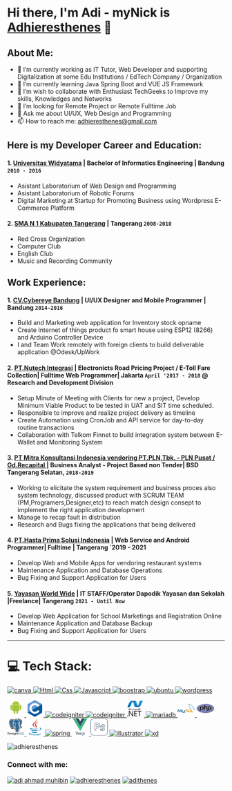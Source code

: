 # Hi there, I'm Adi - myNick is [Adhieresthenes](https://www.portfolionusaya.my.id) 👋
## About Me: 
- 🔭 I’m currently working as IT Tutor, Web Developer and supporting Digitalization at some Edu Institutions / EdTech Company / Organization
- 🌱 I’m currently learning Java Spring Boot and VUE JS Framework
- 👯 I’m wish to collaborate with Enthusiast TechGeeks to Improve my skills, Knowledges and Networks
- 🤔 I’m looking for Remote Project or Remote Fulltime Job
- 💬 Ask me about UI/UX, Web Design and Programming
- 📫 How to reach me: adhieresthenes@gmail.com

## Here is my Developer Career and Education:

#### 1. [Universitas Widyatama](https://www.widyatama.ac.id/) | Bachelor of Informatics Engineering | Bandung `2010 - 2016`
   - Asistant Laboratorium of Web Design and Programming
   - Asistant Laboratorium of Robotic Forums
   - Digital Marketing at Startup for Promoting Business using Wordpress E-Commerce Platform
 #### 2. [SMA N 1 Kabupaten Tangerang](https://www.sman1kebumen.sch.id) | Tangerang `2008-2010`
   - Red Cross Organization
   - Computer Club
   - English Club
   - Music and Recording Community

## Work Experience:
#### 1. [CV.Cybereye Bandung](https://cybereyebdg.com) | UI/UX Designer and Mobile Programmer | Bandung `2014-2016`
   - Build and Marketing web application for Inventory stock opname
   - Create Internet of things product fo smart house using ESP12 (8266) and Arduino Controller Device
   - I and Team Work remotely with foreign clients to build deliverable application @Odesk/UpWork 
#### 2. [PT.Nutech Integrasi](https://www.nutech-integrasi.com) | Electronicts Road Pricing Project / E-Toll Fare Collection| Fulltime Web Programmer| Jakarta `April '2017 - 2018` @ Research and Development Division 
   - Setup Minute of Meeting with Clients for new a project, Develop Minimum Viable Product to be tested in UAT and SIT time scheduled.
   - Responsible to improve and realize project delivery as timeline
   - Create Automation using CronJob and API service for day-to-day routine transactions
   - Collaboration with Telkom Finnet to build integration system between E-Wallet and Monitoring System 
#### 3. [PT Mitra Konsultansi Indonesia vendoring PT.PLN,Tbk. - PLN Pusat / Gd.Recapital ](https://web.pln.co.id) | Business Analyst - Project Based non Tender| BSD Tangerang Selatan, `2018-2019`
   - Working to elicitate the system requirement and business proces also system technology, discussed product with SCRUM TEAM                      (PM,Programers,Designer,etc) to reach match design consept to implement the right application development
   - Manage to recap fault in distribution 
   - Research and Bugs fixing the applications that being delivered
#### 4. [PT.Hasta Prima Solusi Indonesia]() | Web Service and Android Programmer| Fulltime | Tangerang `2019 - 2021
   - Develop Web and Mobile Apps for vendoring restaurant systems
   - Maintenance Application and Database Operations
   - Bug Fixing and Support Application for Users
#### 5. [Yayasan World Wide](https://tkislamworldwide.sch.id) | IT STAFF/Operator Dapodik Yayasan dan Sekolah |Freelance| Tangerang `2021 - Until Now`
   - Develop Web Application for School Marketings and Registration Online
   - Maintenance Application and Database Backup
   - Bug Fixing and Support Application for Users
---

# 💻 Tech Stack:
<p> 
  <a href="https://github.com/adhieresthenes">
<img alt="canva" src="https://img.shields.io/badge/Canva-%2300C4CC.svg?style=for-the-badge&logo=Canva&logoColor=white" /> 
  <img alt="Html" src="https://img.shields.io/badge/HTML5-E34F26?style=for-the-badge&logo=html5&logoColor=white" />
  <img alt="Css" src="https://img.shields.io/badge/CSS3-1572B6?style=for-the-badge&logo=css3&logoColor=white" />
  <img alt="Javascript" src="https://img.shields.io/badge/JavaScript-F7DF1E?style=for-the-badge&logo=javascript&logoColor=black" />
  <!-- img alt="PHP" src="https://img.shields.io/badge/PHP-777BB4?style=for-the-badge&logo=php&logoColor=white" /> -->
<!--   <img alt="GIT" src="https://img.shields.io/badge/git-%23F05033.svg?style=for-the-badge&logo=git&logoColor=white" /> -->
<!-- img alt="mysql" src="https://img.shields.io/badge/MySQL-00000F?style=for-the-badge&logo=mysql&logoColor=white" /> -->
<!--   <img alt="Visual Studio Code" src="https://img.shields.io/badge/Visual%20Studio%20Code-0078d7.svg?style=for-the-badge&logo=visual-studio-code&logoColor=white" /> -->
  <img alt="boostrap" src="https://img.shields.io/badge/bootstrap%20-%23563D7C.svg?&style=for-the-badge&logo=bootstrap&logoColor=white"/>
  <img alt="ubuntu" src="https://assets.ubuntu.com/v1/ff6a9a38-ubuntu-logo-2022.svg" style="width:80px;"/>
 <img alt="wordpress" src="https://img.shields.io/badge/WORDPRESS-9cf?&style=for-the-badge&logo=wordpress&logoColor=white"/>
<!-- img alt="github" src="https://img.shields.io/badge/github-%23121011.svg?style=for-the-badge&logo=github&logoColor=white"/> -->
<!--    -->
<!--   <img alt="crom" src="https://img.shields.io/badge/Google%20Chrome-4285F4?style=for-the-badge&logo=GoogleChrome&logoColor=white"/>
  <img alt="sublim" src="https://img.shields.io/badge/sublime_text-%23575757.svg?style=for-the-badge&logo=sublime-text&logoColor=important"/> -->
 
<!--   <img alt="trello" src="https://img.shields.io/badge/Trello-%23026AA7.svg?style=for-the-badge&logo=Trello&logoColor=white"/>
  <img alt="node.js" src="https://img.shields.io/badge/node.js-6DA55F?style=for-the-badge&logo=node.js&logoColor=white"/>
  <img alt="npm" src="https://img.shields.io/badge/NPM-%23000000.svg?style=for-the-badge&logo=npm&logoColor=white"/> -->
<!-- img alt="react" src="https://img.shields.io/badge/react-%2320232a.svg?style=for-the-badge&logo=react&logoColor=%2361DAFB"/> -->
<!--   <img alt="eslint" src="https://img.shields.io/badge/ESLint-4B3263?style=for-the-badge&logo=eslint&logoColor=white"/>
  <img alt="postman" src="https://img.shields.io/badge/Postman-FF6C37?style=for-the-badge&logo=postman&logoColor=white"/>
  <img alt="notion" src="https://img.shields.io/badge/Notion-%23000000.svg?style=for-the-badge&logo=notion&logoColor=white"/> -->
<!-- img alt="linux" src="https://img.shields.io/badge/Linux-FCC624?style=for-the-badge&logo=linux&logoColor=black"/> -->
   </a>
</p>

<p align="left">
  <a href="https://developer.android.com" target="_blank" rel="noreferrer">
    <img src="https://raw.githubusercontent.com/devicons/devicon/master/icons/android/android-original-wordmark.svg" alt="android" width="40" height="40" />
  </a>
  <a href="https://www.cprogramming.com/" target="_blank" rel="noreferrer">
    <img src="https://raw.githubusercontent.com/devicons/devicon/master/icons/c/c-original.svg" alt="c" width="40" height="40" />
  </a>
  <a href="https://laravel.com" target="_blank" rel="noreferrer">
    <img src="https://cdn.worldvectorlogo.com/logos/laravel-2.svg" alt="codeigniter" width="40" height="40" />
  </a>
  <a href="https://codeigniter.com" target="_blank" rel="noreferrer">
    <img src="https://cdn.worldvectorlogo.com/logos/codeigniter.svg" alt="codeigniter" width="40" height="40" />
  </a>
  <a href="https://dotnet.microsoft.com/" target="_blank" rel="noreferrer">
    <img src="https://raw.githubusercontent.com/devicons/devicon/master/icons/dot-net/dot-net-original-wordmark.svg" alt="dotnet" width="40" height="40" />
  </a>
  <a href="https://mariadb.org/" target="_blank" rel="noreferrer">
    <img src="https://www.vectorlogo.zone/logos/mariadb/mariadb-icon.svg" alt="mariadb" width="40" height="40" />
  </a>
  <a href="https://www.mysql.com/" target="_blank" rel="noreferrer">
    <img src="https://raw.githubusercontent.com/devicons/devicon/master/icons/mysql/mysql-original-wordmark.svg" alt="mysql" width="40" height="40" />
  </a>
  <a href="https://www.php.net" target="_blank" rel="noreferrer">
    <img src="https://raw.githubusercontent.com/devicons/devicon/master/icons/php/php-original.svg" alt="php" width="40" height="40" />
  </a>
  <a href="https://www.postgresql.org" target="_blank" rel="noreferrer">
    <img src="https://raw.githubusercontent.com/devicons/devicon/master/icons/postgresql/postgresql-original-wordmark.svg" alt="postgresql" width="40" height="40" />
    <a href="https://www.java.com" target="_blank" rel="noreferrer">
      <img src="https://raw.githubusercontent.com/devicons/devicon/master/icons/java/java-original.svg" alt="java" width="40" height="40" />
    </a>
  </a>
  <a href="https://spring.io/" target="_blank" rel="noreferrer">
    <img src="https://www.vectorlogo.zone/logos/springio/springio-icon.svg" alt="spring" width="40" height="40" />
  </a>
  <a href="https://vuejs.org/" target="_blank" rel="noreferrer">
    <img src="https://raw.githubusercontent.com/devicons/devicon/master/icons/vuejs/vuejs-original-wordmark.svg" alt="vuejs" width="40" height="40" />
    <a href="https://www.photoshop.com/en" target="_blank" rel="noreferrer">
      <img src="https://raw.githubusercontent.com/devicons/devicon/master/icons/photoshop/photoshop-line.svg" alt="photoshop" width="40" height="40" />
    </a>
    <a href="https://www.adobe.com/in/products/illustrator.html" target="_blank" rel="noreferrer">
      <img src="https://www.vectorlogo.zone/logos/adobe_illustrator/adobe_illustrator-icon.svg" alt="illustrator" width="40" height="40" />
    </a>
  </a>
  <a href="https://www.adobe.com/products/xd.html" target="_blank" rel="noreferrer">
    <img src="https://cdn.worldvectorlogo.com/logos/adobe-experience-design-1.svg" alt="xd" width="40" height="40" />
  </a>
</p>

<p><img align="left" src="https://github-readme-stats.vercel.app/api/top-langs?username=adhieresthenes&show_icons=true&locale=en&layout=compact" alt="adhieresthenes" /></p>

<!-- <p>&nbsp;<img align="center" src="https://github-readme-stats.vercel.app/api?username=adhieresthenes&show_icons=true&locale=en" alt="adhieresthenes" /></p> -->

<br />

### Connect with me:
<p align="left">
<a href="https://linkedin.com/in/adi ahmad muhibin" target="blank"><img align="center" src="https://raw.githubusercontent.com/rahuldkjain/github-profile-readme-generator/master/src/images/icons/Social/linked-in-alt.svg" alt="adi ahmad muhibin" height="30" width="40" /></a>
<a href="https://instagram.com/adhieresthenes" target="blank"><img align="center" src="https://raw.githubusercontent.com/rahuldkjain/github-profile-readme-generator/master/src/images/icons/Social/instagram.svg" alt="adhieresthenes" height="30" width="40" /></a>
<a href="https://www.behance.net/adithenes" target="blank"><img align="center" src="https://raw.githubusercontent.com/rahuldkjain/github-profile-readme-generator/master/src/images/icons/Social/behance.svg" alt="adithenes" height="30" width="40" /></a>
</p>
